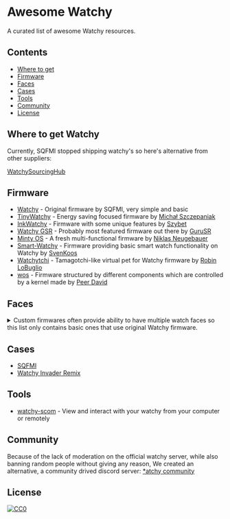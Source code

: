 # Awesome Watchy

A curated list of awesome Watchy resources.

## Contents

- [Where to get](#where-to-get-watchy)
- [Firmware](#firmware)
- [Faces](#faces)
- [Cases](#cases)
- [Tools](#tools)
- [Community](#community)
- [License](#license)

## Where to get Watchy

Currently, SQFMI stopped shipping watchy's so here's alternative from other suppliers:

[WatchySourcingHub](https://github.com/Szybet/WatchySourcingHub)

## Firmware

- [Watchy](https://github.com/sqfmi/Watchy) - Original firmware by SQFMI, very simple and basic
- [TinyWatchy](https://github.com/Michal-Szczepaniak/TinyWatchy) - Energy saving focused firmware by [Michał Szczepaniak](https://github.com/Michal-Szczepaniak)
- [InkWatchy](https://github.com/Szybet/InkWatchy) - Firmware with some unique features by [Szybet](https://github.com/Szybet)
- [Watchy GSR](https://github.com/GuruSR/Watchy_GSR) - Probably most featured firmware out there by [GuruSR](https://github.com/GuruSR)
- [Minty OS](https://github.com/NiklasNeugebauer/minty-os) - A fresh multi-functional firmware by [Niklas Neugebauer](https://github.com/NiklasNeugebauer)
- [Smart-Watchy](https://github.com/SvenKoos/Smart-Watchy) - Firmware providing basic smart watch functionality on Watchy by [SvenKoos](https://github.com/SvenKoos)
- [Watchytchi](https://github.com/OregonJunco/Watchytchi) - Tamagotchi-like virtual pet for Watchy firmware by [Robin LoBuglio](https://github.com/OregonJunco)
- [wos](https://github.com/peerdavid/wos) - Firmware structured by different components which are controlled by a kernel made by [Peer David](https://github.com/peerdavid)

## Faces
<details>
  <summary>Custom firmwares often provide ability to have multiple watch faces so this list only contains basic ones that use original Watchy firmware.</summary>

- [Bahn-for-Watchy](https://github.com/BraininaBowl/Bahn-for-Watchy)
- [Re-Dub-for-Watchy](https://github.com/BraininaBowl/Re-Dub-for-Watchy)
- [Calculateur](https://git.sr.ht/~jochen/Calculateur)
- [BadForEye](https://github.com/mammothroar/watchy/tree/main/watchface/BadForEye)
- [Maze-for-Watchy](https://github.com/BraininaBowl/Maze-for-Watchy)
- [BinaryWatchFace](https://github.com/BenjaminGabel/BinaryWatchFace)
- [Stationary-Text-for-Watchy](https://github.com/BraininaBowl/Stationary-Text-for-Watchy)
- [TypoStyle](https://github.com/spinalcode/TypoStyle)
- [AnalogWatchFace](https://github.com/BenjaminGabel/AnalogWatchFace)
- [Hobbit-Time-for-Watchy](https://github.com/BraininaBowl/Hobbit-Time-for-Watchy)
- [Line-for-Watchy](https://github.com/mistablinky/Line-for-Watchy)
- [Mickey](https://github.com/spinalcode/Mickey)
- [Big-Time-for-Watchy](https://github.com/BraininaBowl/Big-Time-for-Watchy)
- [Poe-for-Watchy](https://github.com/BraininaBowl/Poe-for-Watchy)
- [Kitty-for-Watchy](https://github.com/MSGoodman/Kitty-for-Watchy)
- [BotWatchy](https://github.com/mehtmehtsen/BotWatchy)
- [dkTime](https://github.com/dezign999/dkTime)
- [Watchy-Revolution](https://github.com/jeandeaual/Watchy-Revolution)
- [pxl999](https://github.com/dezign999/pxl999)
- [SmartWatch](https://github.com/cbrookins/SmartWatch)
- [x-marks-the-spot](https://github.com/cbrookins/x-marks-the-spot)
- [QArtCode](https://github.com/CogappLabs/qartcode/tree/main/WatchFaces/QArtCode)
- [s2Analog](https://github.com/StuAngel/s2Analog)
- [Exactly-Words](https://github.com/bmsleight/Exactly-Words)
- [beastie](https://github.com/charlesrocket/beastie)
- [skully](https://github.com/charlesrocket/skully)
- [SW_WatchyFace](https://github.com/anycam/SW_WatchyFace)
- [Watchy-Screen-Chronometer](https://github.com/t26y/Watchy-Screen-Chronometer)
- [watchy_powershell](https://github.com/LeeHolmes/watchy_powershell)
- [tetris-2.0](https://github.com/Klemek/watchy/tree/master/watchfaces/tetris-2.0)
- [pokemon-2.0](https://github.com/Klemek/watchy/tree/master/watchfaces/pokemon-2.0)
- [qlock](https://github.com/vtu-dog/qlock)
- [Triangle_Watchy](https://github.com/My-Key/Triangle_Watchy)
- [Castle_of_Watchy](https://github.com/My-Key/Castle_of_Watchy)
- [Kave_Watchy](https://github.com/My-Key/Kave_Watchy)
- [Slacker](https://github.com/uCBill/Slacker)
- [WatchySundial](https://github.com/My-Key/WatchySundial)
- [TheBlob](https://github.com/My-Key/TheBlob)
- [Watchy_GSR](https://github.com/GuruSR/Watchy_GSR)
- [watchy-keen](https://github.com/synthead/watchy-keen)
- [watchy_Erika_Type](https://github.com/mrmcwethy/watchy_Erika_Type)
- [ShadowClock](https://github.com/My-Key/ShadowClock)
- [Dali](https://github.com/My-Key/Dali)
- [Brainwork-for-Watchy](https://github.com/BraininaBowl/Brainwork-for-Watchy)
- [MetaBallWatchy](https://github.com/My-Key/MetaBallWatchy)
- [Star_Wars_Aurebesh](https://github.com/aminch/Star_Wars_Aurebesh)
- [Watchy-Shijian](https://github.com/Remunerator/Watchy-Shijian)
- [SpiralWatchy](https://github.com/My-Key/SpiralWatchy)
- [Last-Laugh-Watchy-main.git](https://github.com/Vojtech-Bizek/Last-Laugh-Watchy-main.git)
- [watchy_captnwednesday](https://github.com/b-bayport/watchy_captnwednesday)
- [CalculatorWatchy](https://github.com/lazlow3/CalculatorWatchy)
- [WatchyAkira](https://github.com/TitoBotelho/WatchyAkira)
- [watchy-pipboy](https://github.com/sqfmi/watchy-pipboy)
- [Multi_face_Watchy](https://github.com/uCBill/Multi_face_Watchy)
- [Calendar_watchy](https://github.com/uCBill/Calendar_watchy)
- [QR_Watchface](https://github.com/Cqoicebordel/Watchfaces/tree/main/QR_Watchface)
- [Orbital](https://github.com/Cqoicebordel/Watchfaces/tree/main/Orbital)
- [Squaro](https://github.com/Cqoicebordel/Watchfaces/tree/main/Squaro)
- [BinaryBlocks](https://github.com/Cqoicebordel/Watchfaces/tree/main/BinaryBlocks)
- [Squarbital](https://github.com/Cqoicebordel/Watchfaces/tree/main/Squarbital)

</details>

## Cases

- [SQFMI](https://github.com/sqfmi/watchy-cases)
- [Watchy Invader Remix](https://www.printables.com/model/745711-watchy-invader-remix)

## Tools
- [watchy-scom](https://github.com/Szybet/watchy-scom) - View and interact with your watchy from your computer or remotely

## Community

Because of the lack of moderation on the official watchy server, while also banning random people without giving any reason, We created an alternative, a community drived discord server: <a href="https://discord.gg/6PUmRXZRGD">*atchy community</a>

## License

[![CC0](http://mirrors.creativecommons.org/presskit/buttons/88x31/svg/cc-zero.svg)](https://creativecommons.org/publicdomain/zero/1.0/)
